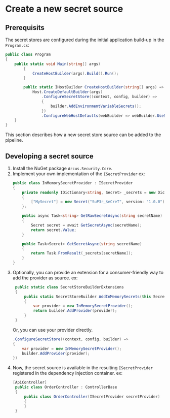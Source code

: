 # Create a new secret source

## Prerequisits

The secret stores are configured during the initial application build-up in the `Program.cs`:

```csharp
public class Program
{
    public static void Main(string[] args)
        {
            CreateHostBuilder(args).Build().Run();
        }

        public static IHostBuilder CreateHostBuilder(string[] args) =>
            Host.CreateDefaultBuilder(args)
                .ConfigureSecretStore((context, config, builder) =>
                {
                    builder.AddEnvironmentVariableSecrets();
                })
                .ConfigureWebHostDefaults(webBuilder => webBuilder.UseStartup<Startup>());
    }
}
```

This section describes how a new secret store source can be added to the pipeline.

## Developing a secret source

1. Install the NuGet package `Arcus.Security.Core`.
2. Implement your own implementation of the `ISecretProvider` 
   ex:
   ```csharp
   public class InMemorySecretProvider : ISecretProvider
   {
       private readonly IDictionary<string, Secret> _secrets = new Dictionary<string, Secret>
       {
           ["MySecret"] = new Secret("SuP3r_$eCreT", version: "1.0.0")
       };

       public async Task<string> GetRawSecretAsync(string secretName)
       {
           Secret secret = await GetSecretAsync(secretName);
           return secret.Value;
       }

       public Task<Secret> GetSecretAsync(string secretName)
       {
           return Task.FromResult(_secrets[secretName]);
       }
   }
   ```
3. Optionally, you can provide an extension for a consumer-friendly way to add the provider as source.
   ex:
   ```csharp
    public static class SecretStoreBuilderExtensions
    {
        public static SecretStoreBuilder AddInMemorySecrets(this SecretStoreBuilder builder)
        {
            var provider = new InMemorySecretProvider();
            return builder.AddProvider(provider);
        }
    }
   ``` 
   Or, you can use your provider directly.
   ```csharp
   .ConfigureSecretStore((context, config, builder) => 
   {
       var provider = new InMemorySecretProvider();
       builder.AddProvider(provider);
   })
   ```
4. Now, the secret source is available in the resulting `ISecretProvider` registered in the dependency injection container.
   ex:
   ```csharp
   [ApiController]
    public class OrderController : ControllerBase
    {
        public class OrderController(ISecretProvider secretProvider)
        {
        }
    }
   ```